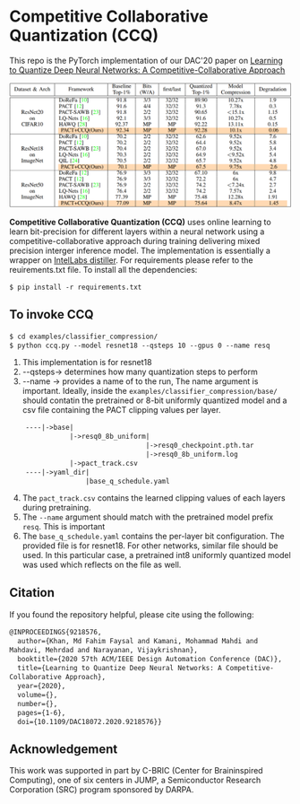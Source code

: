 # Competitive Collaborative Quantization (CCQ)

This repo is the PyTorch implementation of our DAC'20 paper on [Learning to Quantize Deep Neural Networks: A Competitive-Collaborative Approach](https://ieeexplore.ieee.org/abstract/document/9218576)

<p align="center">
	<img src="examples/accuracy.png" 
    width = "800"
    alt="photo not available">
</p>

**Competitive Collaborative Quantization (CCQ)** uses online learning to learn bit-precision for different layers within a neural network using a competitive-collaborative approach during training delivering mixed precision interger inference model. The implementation is essentially a wrapper on [IntelLabs distiller](https://github.com/IntelLabs/distiller/tree/v0.2.0). For requirements please refer to the reuirements.txt file. To install all the dependencies:

```
$ pip install -r requirements.txt
```

## To invoke CCQ
```
$ cd examples/classifier_compression/
$ python ccq.py --model resnet18 --qsteps 10 --gpus 0 --name resq
```
1. This implementation is for resnet18 
2. --qsteps-> determines how many quantization steps to perform
3. --name -> provides a name of to the run, The name argument is important. Ideally, inside the ```examples/classifier_compression/base/``` should contatin the pretrained or 8-bit uniformly quantized model and a csv file containing the PACT clipping values per layer.
```
    ----|->base|
               |->resq0_8b_uniform|
                                  |->resq0_checkpoint.pth.tar
                                  |->resq0_8b_uniform.log
               |->pact_track.csv
    ----|->yaml_dir|
                   |base_q_schedule.yaml 
```
4. The ```pact_track.csv``` contains the learned clipping values of each layers during pretraining.
5. The ```--name``` argument should match with the pretrained model prefix ```resq```. This is important 
6. The ```base_q_schedule.yaml``` contains the per-layer bit configuration. The provided file is for resnet18. For other networks, similar file should be used. In this particular case, a pretrained int8 uniformly quantized model was used which reflects on the file as well.

## Citation
If you found the repository helpful, please cite using the following:
```
@INPROCEEDINGS{9218576,
  author={Khan, Md Fahim Faysal and Kamani, Mohammad Mahdi and Mahdavi, Mehrdad and Narayanan, Vijaykrishnan},
  booktitle={2020 57th ACM/IEEE Design Automation Conference (DAC)}, 
  title={Learning to Quantize Deep Neural Networks: A Competitive-Collaborative Approach}, 
  year={2020},
  volume={},
  number={},
  pages={1-6},
  doi={10.1109/DAC18072.2020.9218576}}
```

## Acknowledgement
This work was supported in part by C-BRIC (Center for Braininspired Computing), one of six centers in JUMP, a Semiconductor Research Corporation (SRC) program sponsored by DARPA.